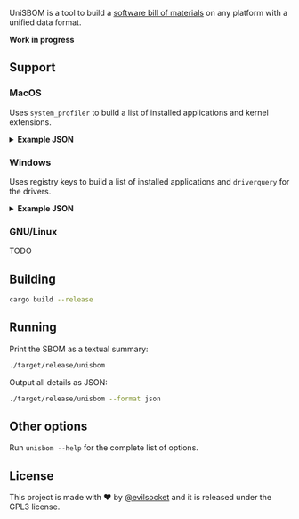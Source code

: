 UniSBOM is a tool to build a [software bill of materials](https://www.cisa.gov/sbom) on any platform with a unified data format.

**Work in progress**

## Support

### MacOS

Uses `system_profiler` to build a list of installed applications and kernel extensions. 

<details>
<summary><b>Example JSON</b></summary>

```json
[{
		"kind": "OS",
		"name": "macOS",
		"id": "macOS",
		"version": "12.5.1 (21G83)",
		"path": "/",
		"modified": "1970-01-01T00:00:00Z",
		"publishers": [
			"Apple Code Signing Certification Authority",
			"Apple Root CA"
		]
  	},
	{
		"kind": "Application",
		"name": "UnmountAssistantAgent",
		"id": "UnmountAssistantAgent",
		"version": "5.0",
		"path": "/System/Library/CoreServices/UnmountAssistantAgent.app",
		"modified": "2022-08-11T06:44:38Z",
		"publishers": [
			"Software Signing",
			"Apple Code Signing Certification Authority",
			"Apple Root CA"
		]
	},
	{
		"kind": "Application",
		"name": "Google Drive",
		"id": "Google Drive",
		"version": "62.0",
		"path": "/Applications/Google Drive.app",
		"modified": "2022-08-25T12:50:40Z",
		"publishers": [
			"Developer ID Application: Google LLC (EQHXZ8M8AV)",
			"Developer ID Certification Authority",
			"Apple Root CA"
		]
	},
	{
		"kind": "Driver",
		"name": "VBoxDrv",
		"id": "org.virtualbox.kext.VBoxDrv",
		"version": "6.1.36",
		"path": "/Library/Application Support/VirtualBox/VBoxDrv.kext",
		"modified": "2022-07-19T22:00:36Z",
		"publishers": [
			"Developer ID Application: Oracle America, Inc. (VB5E2TV963), Developer ID Certification Authority, Apple Root CA"
		]
	},
	{
		"kind": "Driver",
		"name": "IOSCSIBlockCommandsDevice",
		"id": "com.apple.iokit.IOSCSIBlockCommandsDevice",
		"version": "456.140.3",
		"path": "/System/Library/Extensions/IOSCSIArchitectureModelFamily.kext/Contents/PlugIns/IOSCSIBlockCommandsDevice.kext",
		"modified": "2022-08-11T06:44:38Z",
		"publishers": [
			"Software Signing, Apple Code Signing Certification Authority, Apple Root CA"
		]
	}
]
```
</details>

### Windows

Uses registry keys to build a list of installed applications and `driverquery` for the drivers.

<details>
<summary><b>Example JSON</b></summary>

```json
[{
		"kind": "OS",
		"name": "Microsoft Windows",
		"id": "Microsoft Windows",
		"version": "10.0.19042.1889",
		"path": "/",
		"modified": "1970-01-01T00:00:00Z",
		"publishers": [
			"Microsoft"
		]
  	},
	{
		"kind": "Application",
		"name": "Google Chrome",
		"id": "Google Chrome",
		"version": "105.0.5195.54",
		"path": "C:\\Program Files\\Google\\Chrome\\Application",
		"modified": "2022-09-02T13:45:10Z",
		"publishers": [
			"Google LLC"
		]
	},
	{
		"kind": "Application",
		"name": "Microsoft Azure Storage Emulator - v5.10",
		"id": "Microsoft Azure Storage Emulator - v5.10",
		"version": "5.10.19227.2113",
		"path": "C:\\ProgramData\\Microsoft\\VisualStudio\\Packages\\Microsoft.Azure.Storage.Emulator.Msi,version=5.10.19227.2113\\",
		"modified": "2021-02-15T08:37:36Z",
		"publishers": [
			"Microsoft Corporation"
		]
	},
	{
		"kind": "Driver",
		"name": "Intel(R) Serial IO I2C Driver v2",
		"id": "iaLPSS2i_I2C_CNL",
		"version": "30.100.1929.1",
		"path": "C:\\Windows\\system32\\drivers\\iaLPSS2i_I2C_CNL.sys",
		"modified": "2019-07-14T22:12:12Z",
		"publishers": []
	},
	{
		"kind": "Driver",
		"name": "Intel(R) Serial IO I2C Driver v2",
		"id": "iaLPSS2i_I2C_GLK",
		"version": "30.100.1820.1",
		"path": "C:\\Windows\\system32\\drivers\\iaLPSS2i_I2C_GLK.sys",
		"modified": "2018-05-15T22:46:02Z",
		"publishers": []
	}
]
```
</details>


### GNU/Linux

TODO

## Building

```sh
cargo build --release
```

## Running 

Print the SBOM as a textual summary:

```sh
./target/release/unisbom
```

Output all details as JSON:

```sh
./target/release/unisbom --format json
```

## Other options

Run `unisbom --help` for the complete list of options. 

## License

This project is made with ♥  by [@evilsocket](https://twitter.com/evilsocket) and it is released under the GPL3 license.